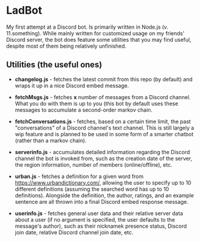 # LadBot
My first attempt at a Discord bot. Is primarily written in Node.js (v. 11.something).
While mainly written for customized usage on my friends' Discord server, the bot does feature some utilities that you may find useful, despite most of them being relatively unfinished.

## Utilities (the useful ones)
* **changelog.js** - fetches the latest commit from this repo (by default) and wraps it up in a nice Discord embed message.

* **fetchMsgs.js** - fetches **x** number of messages from a Discord channel. What you do with them is up to you (this bot by default uses these messages to accumulate a second-order markov chain.

* **fetchConversations.js** - fetches, based on a certain time limit, the past "conversations" of a Discord channel's text channel. This is still largely a wip feature and is planned to be used in some form of a smarter chatbot (rather than a markov chain).

* **serverinfo.js** - accumulates detailed information regarding the Discord channel the bot is invoked from, such as the creation date of the server, the region information, number of members (online/offline), etc.

* **urban.js** - fetches a definition for a given word from https://www.urbandictionary.com/, allowing the user to specify up to 10 different definitions (assuming the searched word has up to 10 definitions). Alongside the definition, the author, ratings, and an example  sentence are all thrown into a final Discord embed response message.

* **userinfo.js** - fetches general user data and their relative server data about a user (if no argument is specified, the user defaults to the message's author), such as their nicknamek presence status, Discord join date, relative Discord channel join date, etc.

